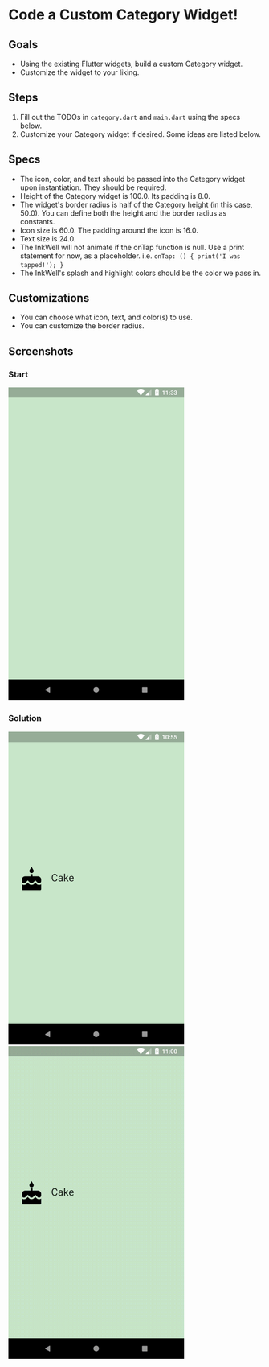 # Code a Custom Category Widget!

## Goals

- Using the existing Flutter widgets, build a custom Category widget.
- Customize the widget to your liking.

## Steps

1.  Fill out the TODOs in `category.dart` and `main.dart` using the specs below.
2.  Customize your Category widget if desired. Some ideas are listed below.

## Specs

- The icon, color, and text should be passed into the Category widget upon instantiation. They should be required.
- Height of the Category widget is 100.0. Its padding is 8.0.
- The widget's border radius is half of the Category height (in this case, 50.0). You can define both the height and the border radius as constants.
- Icon size is 60.0. The padding around the icon is 16.0.
- Text size is 24.0.
- The InkWell will not animate if the onTap function is null. Use a print statement for now, as a placeholder. i.e. `onTap: () { print('I was tapped!'); }`
- The InkWell's splash and highlight colors should be the color we pass in.

## Customizations

- You can choose what icon, text, and color(s) to use.
- You can customize the border radius.

## Screenshots

### Start

<img src='screenshots/02_category_widget.png' width='350'>

### Solution

<img src='screenshots/02_category_widget_2.png' width='350'> &nbsp; &nbsp; <img src='screenshots/02_category_widget_3.gif' width='350'>
